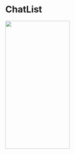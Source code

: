 # ChatList


<img src="https://user-images.githubusercontent.com/85106208/190594826-62eda5be-adc5-4b9f-b22d-44f046407d5d.gif" width="200" height="400"/>
